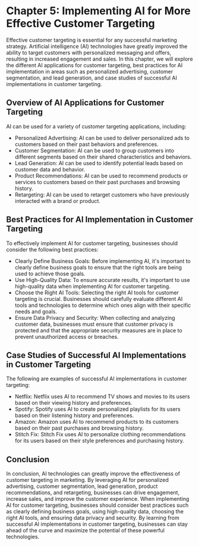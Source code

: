 Chapter 5: Implementing AI for More Effective Customer Targeting
================================================================

Effective customer targeting is essential for any successful marketing strategy. Artificial intelligence (AI) technologies have greatly improved the ability to target customers with personalized messaging and offers, resulting in increased engagement and sales. In this chapter, we will explore the different AI applications for customer targeting, best practices for AI implementation in areas such as personalized advertising, customer segmentation, and lead generation, and case studies of successful AI implementations in customer targeting.

Overview of AI Applications for Customer Targeting
--------------------------------------------------

AI can be used for a variety of customer targeting applications, including:

* Personalized Advertising: AI can be used to deliver personalized ads to customers based on their past behaviors and preferences.
* Customer Segmentation: AI can be used to group customers into different segments based on their shared characteristics and behaviors.
* Lead Generation: AI can be used to identify potential leads based on customer data and behavior.
* Product Recommendations: AI can be used to recommend products or services to customers based on their past purchases and browsing history.
* Retargeting: AI can be used to retarget customers who have previously interacted with a brand or product.

Best Practices for AI Implementation in Customer Targeting
----------------------------------------------------------

To effectively implement AI for customer targeting, businesses should consider the following best practices:

* Clearly Define Business Goals: Before implementing AI, it's important to clearly define business goals to ensure that the right tools are being used to achieve those goals.
* Use High-Quality Data: To ensure accurate results, it's important to use high-quality data when implementing AI for customer targeting.
* Choose the Right AI Tools: Selecting the right AI tools for customer targeting is crucial. Businesses should carefully evaluate different AI tools and technologies to determine which ones align with their specific needs and goals.
* Ensure Data Privacy and Security: When collecting and analyzing customer data, businesses must ensure that customer privacy is protected and that the appropriate security measures are in place to prevent unauthorized access or breaches.

Case Studies of Successful AI Implementations in Customer Targeting
-------------------------------------------------------------------

The following are examples of successful AI implementations in customer targeting:

* Netflix: Netflix uses AI to recommend TV shows and movies to its users based on their viewing history and preferences.
* Spotify: Spotify uses AI to create personalized playlists for its users based on their listening history and preferences.
* Amazon: Amazon uses AI to recommend products to its customers based on their past purchases and browsing history.
* Stitch Fix: Stitch Fix uses AI to personalize clothing recommendations for its users based on their style preferences and purchasing history.

Conclusion
----------

In conclusion, AI technologies can greatly improve the effectiveness of customer targeting in marketing. By leveraging AI for personalized advertising, customer segmentation, lead generation, product recommendations, and retargeting, businesses can drive engagement, increase sales, and improve the customer experience. When implementing AI for customer targeting, businesses should consider best practices such as clearly defining business goals, using high-quality data, choosing the right AI tools, and ensuring data privacy and security. By learning from successful AI implementations in customer targeting, businesses can stay ahead of the curve and maximize the potential of these powerful technologies.

